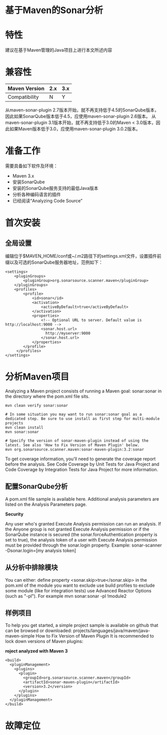 基于Maven的Sonar分析
===================

# 特性

建议在基于Maven管理的Java项目上进行本文所述内容

# 兼容性

| Maven Version | 2.x | 3.x |
|:--------------|:----|:----|
|Compatibility	|  N	|  Y  |
 
从maven-sonar-plugin 2.7版本开始，就不再支持低于4.5的SonarQube版本，因此如果SonarQube版本低于4.5，应使用maven-sonar-plugin 2.6版本。
从maven-sonar-plugin 3.1版本开始，就不再支持低于3.0的Maven < 3.0版本，因此如果Maven版本低于3.0，应使用maven-sonar-plugin 3.0.2版本。

# 准备工作

需要具备如下软件及环境：
- Maven 3.x
- 安装SonarQube
- 安装的SonarQube服务支持的最低Java版本
- 分析各种编码语言的插件
- 已经阅读“Analyzing Code Source” 

# 首次安装
## 全局设置

编辑位于$MAVEN_HOME/conf或~/.m2路径下的settings.xml文件，设置插件前缀以及可选的SonarQube服务器地址，范例如下：
```
<settings>
    <pluginGroups>
        <pluginGroup>org.sonarsource.scanner.maven</pluginGroup>
    </pluginGroups>
    <profiles>
        <profile>
            <id>sonar</id>
            <activation>
                <activeByDefault>true</activeByDefault>
            </activation>
            <properties>
                <!-- Optional URL to server. Default value is http://localhost:9000 -->
                <sonar.host.url>
                  http://myserver:9000
                </sonar.host.url>
            </properties>
        </profile>
     </profiles>
</settings>
```

# 分析Maven项目
Analyzing a Maven project consists of running a Maven goal: sonar:sonar in the directory where the pom.xml file sits.

```
mvn clean verify sonar:sonar
 
# In some situation you may want to run sonar:sonar goal as a dedicated step. Be sure to use install as first step for multi-module projects
mvn clean install
mvn sonar:sonar
 
# Specify the version of sonar-maven-plugin instead of using the latest. See also 'How to Fix Version of Maven Plugin' below.
mvn org.sonarsource.scanner.maven:sonar-maven-plugin:3.2:sonar
```

To get coverage information, you'll need to generate the coverage report before the analysis. See Code Coverage by Unit Tests for Java Project and Code Coverage by Integration Tests for Java Project for more information.

## 配置SonarQube分析

A pom.xml file sample is available here.
Additional analysis parameters are listed on the Analysis Parameters page.

**Security**

Any user who's granted Execute Analysis permission can run an analysis.
If the Anyone group is not granted Execute Analysis permission or if the SonarQube instance is secured (the sonar.forceAuthentication property is set to true), the analysis token of a user with Execute Analysis permission must be provided through the sonar.login property. Example: sonar-scanner -Dsonar.login=[my analysis token]

## 从分析中排除模块

You can either:
define property <sonar.skip>true</sonar.skip> in the pom.xml of the module you want to exclude
use build profiles to exclude some module (like for integration tests)
use Advanced Reactor Options (such as "-pl"). For example mvn sonar:sonar -pl !module2

## 样例项目

To help you get started, a simple project sample is available on github that can be browsed or downloaded: projects/languages/java/maven/java-maven-simple
How to Fix Version of Maven Plugin
It is recommended to lock down versions of Maven plugins:

**roject analyzed with Maven 3**

```
<build>
  <pluginManagement>
    <plugins>
      <plugin>
        <groupId>org.sonarsource.scanner.maven</groupId>
        <artifactId>sonar-maven-plugin</artifactId>
        <version>3.2</version>
      </plugin>
    </plugins>
  </pluginManagement>
</build>
```

# 故障定位

